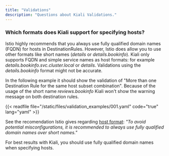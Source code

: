 ```yaml
---
title: "Validations"
description: "Questions about Kiali Validations."
---
```



### Which formats does Kiali support for specifying hosts?

Istio highly recommends that you always use fully qualified domain names (FQDN) for hosts in DestinationRules. However, Istio does allow you to use other formats like short names (_details_ or _details.bookinfo_).
Kiali only supports FQDN and simple service names as host formats: for example _details.bookinfo.svc.cluster.local_ or _details_. Validations using the _details.bookinfo_ format might not be accurate.


In the following example it should show the validation of "More than one Destination Rule for the same host subset combination". Because of the usage of the short name _reviews.bookinfo_ Kiali won't show the warning message on both destination rules.

{{< readfile file="/static/files/validation_examples/001.yaml" code="true" lang="yaml" >}}

See the recomendation Istio gives regarding [host format](https://istio.io/docs/reference/config/networking/destination-rule):
_"To avoid potential misconfigurations, it is recommended to always use fully qualified domain names over short names."_

For best results with Kiali, you should use fully qualified domain names when specifying hosts.

